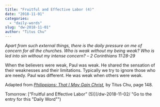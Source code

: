 ```yaml
---
title: "Fruitful and Effective Labor (4)"
date: "2018-11-01"
categories: 
  - "daily-words"
slug: "dw-2018-11-01"
author: "Titus Chu"
---
```


_Apart from such external things, there is the daily pressure on me of concern for all the churches. Who is weak without my being weak? Who is led into sin without my intense concern?_ _– 2 Corinthians 11:28-29_

When the believers were weak, Paul was weak. He shared the sensation of their weaknesses and their limitations. Typically we try to ignore those who are needy. Paul was different. He was weak when others were weak.

Adapted from _[Philippians: That I May Gain Christ](/book-philippians/ "Go to the listing for this book"),_ by Titus Chu, page 148.

Tomorrow: [“Fruitful and Effective Labor” (5)](/dw-2018-11-02/ "Go to the entry for this "Daily Word"")
